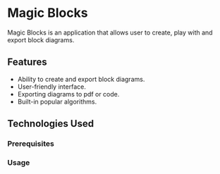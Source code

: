 # Magic Blocks

Magic Blocks is an application that allows user to create, play with and export block diagrams.

## Features

- Ability to create and export block diagrams.
- User-friendly interface.
- Exporting diagrams to pdf or code.
- Built-in popular algorithms.

## Technologies Used

### Prerequisites

### Usage
